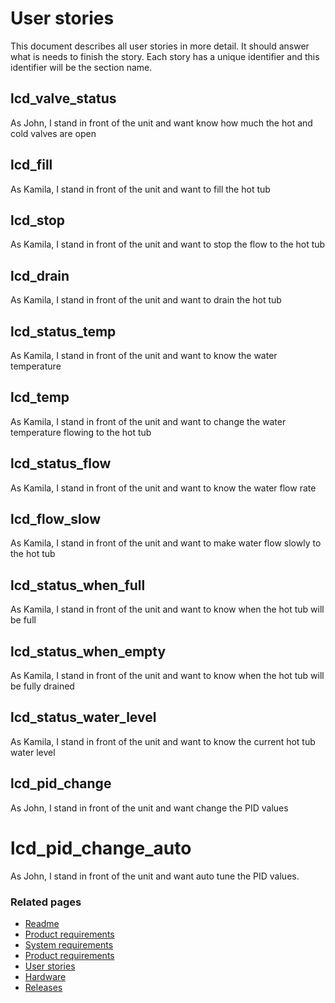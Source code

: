 # User stories
This document describes all user stories in more detail.  It should answer what is needs to finish the story.
Each story has a unique identifier and this identifier will be the section name.

## lcd_valve_status
As John, I stand in front of the unit and want know how much the hot and cold valves are open
## lcd_fill
As Kamila, I stand in front of the unit and want to fill the hot tub


## lcd_stop
As Kamila, I stand in front of the unit and want to stop the flow to the hot tub


## lcd_drain
As Kamila, I stand in front of the unit and want to drain the hot tub


## lcd_status_temp
As Kamila, I stand in front of the unit and want to know the water temperature


## lcd_temp
As Kamila, I stand in front of the unit and want to change the water temperature flowing to the hot tub


## lcd_status_flow
As Kamila, I stand in front of the unit and want to know the water flow rate

## lcd_flow_slow
As Kamila, I stand in front of the unit and want to make water flow slowly to the hot tub


## lcd_status_when_full
As Kamila, I stand in front of the unit and want to know when the hot tub will be full


## lcd_status_when_empty
As Kamila, I stand in front of the unit and want to know when the hot tub will be fully drained


## lcd_status_water_level
As Kamila, I stand in front of the unit and want to know the current hot tub water level

## lcd_pid_change
As John, I stand in front of the unit and want change the PID values 

# lcd_pid_change_auto
As John, I stand in front of the unit and want auto tune the PID values.


### Related pages
 * [Readme]
 * [Product requirements]
 * [System requirements]
 * [Product requirements]
 * [User stories]
 * [Hardware]
 * [Releases]


[Readme]: ../../README.md
[Product requirements]: ./productRequirements.md
[System requirements]: ./SystemRequirements.md
[User stories]: ./userStories.md
[Hardware]: ./hardware.md
[Releases]: ./releases.md